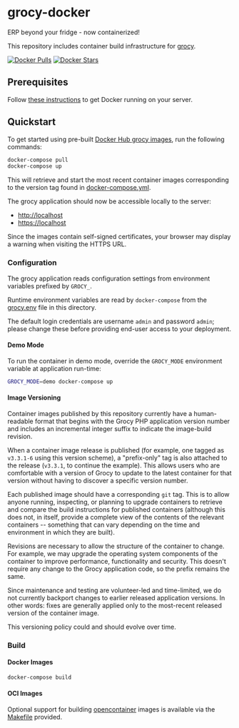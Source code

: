 # grocy-docker

ERP beyond your fridge - now containerized!

This repository includes container build infrastructure for [grocy](https://github.com/grocy/grocy).

[![Docker Pulls](https://img.shields.io/docker/pulls/grocy/grocy.svg)](https://hub.docker.com/r/grocy/grocy/)
[![Docker Stars](https://img.shields.io/docker/stars/grocy/grocy.svg)](https://hub.docker.com/r/grocy/grocy/)

## Prerequisites

Follow [these instructions](https://docs.docker.com/install/) to get Docker running on your server.

## Quickstart

To get started using pre-built [Docker Hub grocy images](https://hub.docker.com/u/grocy), run the following commands:

```sh
docker-compose pull
docker-compose up
```

This will retrieve and start the most recent container images corresponding to the version tag found in [docker-compose.yml](docker-compose.yml).

The grocy application should now be accessible locally to the server:

 - [http://localhost](http://localhost)
 - [https://localhost](https://localhost)

Since the images contain self-signed certificates, your browser may display a warning when visiting the HTTPS URL.

### Configuration

The grocy application reads configuration settings from environment variables prefixed by `GROCY_`.

Runtime environment variables are read by `docker-compose` from the [grocy.env](grocy.env) file in this directory.

The default login credentials are username `admin` and password `admin`; please change these before providing end-user access to your deployment.

#### Demo Mode

To run the container in demo mode, override the `GROCY_MODE` environment variable at application run-time:

```sh
GROCY_MODE=demo docker-compose up
```

#### Image Versioning

Container images published by this repository currently have a human-readable format that begins with the Grocy PHP application version number and includes an incremental integer suffix to indicate the image-build revision.

When a container image release is published (for example, one tagged as `v3.3.1-6` using this version scheme), a "prefix-only" tag is also attached to the release (`v3.3.1`, to continue the example).  This allows users who are comfortable with a version of Grocy to update to the latest container for that version without having to discover a specific version number.

Each published image should have a corresponding `git` tag.  This is to allow anyone running, inspecting, or planning to upgrade containers to retrieve and compare the build instructions for published containers (although this does not, in itself, provide a complete view of the contents of the relevant containers -- something that can vary depending on the time and environment in which they are built).

Revisions are necessary to allow the structure of the container to change.  For example, we may upgrade the operating system components of the container to improve performance, functionality and security.  This doesn't require any change to the Grocy application code, so the prefix remains the same.

Since maintenance and testing are volunteer-led and time-limited, we do not currently backport changes to earlier released application versions.  In other words: fixes are generally applied only to the most-recent released version of the container image.

This versioning policy could and should evolve over time.

### Build

#### Docker Images

```sh
docker-compose build
```

#### OCI Images

Optional support for building [opencontainer](https://www.opencontainers.org/) images is available via the [Makefile](Makefile) provided.
